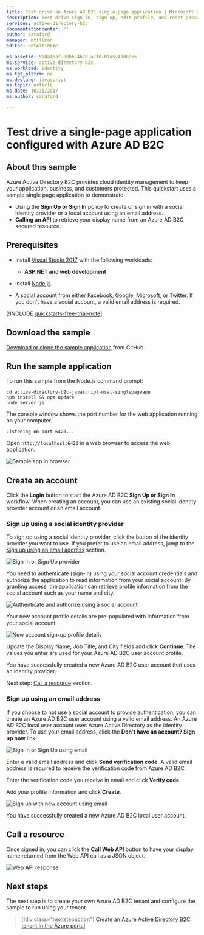```yaml
---
title: Test drive an Azure AD B2C single-page application | Microsoft Docs
description: Test drive sign in, sign up, edit profile, and reset password user journeys using a test Azure AD B2C environment
services: active-directory-b2c
documentationcenter: ''
author: saraford
manager: mtillman
editor: PatAltimore

ms.assetid: 5a8a46af-28bb-4b70-a7f0-01a5240d0255
ms.service: active-directory-b2c
ms.workload: identity
ms.tgt_pltfrm: na
ms.devlang: javascript
ms.topic: article
ms.date: 10/31/2017
ms.author: saraford

---
```

# Test drive a single-page application configured with Azure AD B2C

## About this sample

Azure Active Directory B2C provides cloud identity management to keep your application, business, and customers protected.  This quickstart uses a sample single page application to demonstrate:

* Using the **Sign Up or Sign In** policy to create or sign in with a social identity provider or a local account using an email address. 
* **Calling an API** to retrieve your display name from an Azure AD B2C secured resource.

## Prerequisites

* Install [Visual Studio 2017](https://www.visualstudio.com/downloads/) with the following workloads:
    - **ASP.NET and web development**

* Install [Node.js](https://nodejs.org/en/download/)

* A social account from either Facebook, Google, Microsoft, or Twitter. If you don't have a social account, a valid email address is required.

[!INCLUDE [quickstarts-free-trial-note](../../includes/quickstarts-free-trial-note.md)]

## Download the sample

[Download or clone the sample application](https://github.com/Azure-Samples/active-directory-b2c-javascript-msal-singlepageapp) from GitHub.

## Run the sample application

To run this sample from the Node.js command prompt: 

```
cd active-directory-b2c-javascript-msal-singlepageapp
npm install && npm update
node server.js
```

The console window shows the port number for the web application running on your computer.

```
Listening on port 6420...
```

Open `http://localhost:6420` in a web browser to access the web application.


![Sample app in browser](media/active-directory-b2c-quickstarts-spa/sample-app-spa.png)

## Create an account

Click the **Login** button to start the Azure AD B2C **Sign Up or Sign In** workflow. When creating an account, you can use an existing social identity provider account or an email account.

### Sign up using a social identity provider

To sign up using a social identity provider, click the button of the identity provider you want to use. If you prefer to use an email address, jump to the [Sign up using an email address](#sign-up-using-an-email-address) section.

![Sign In or Sign Up provider](media/active-directory-b2c-quickstarts-spa/sign-in-or-sign-up-spa.png)

You need to authenticate (sign-in) using your social account credentials and authorize the application to read information from your social account. By granting access, the application can retrieve profile information from the social account such as your name and city. 

![Authenticate and authorize using a social account](media/active-directory-b2c-quickstarts-spa/twitter-authenticate-authorize-spa.png)

Your new account profile details are pre-populated with information from your social account. 

![New account sign-up profile details](media/active-directory-b2c-quickstarts-spa/new-account-sign-up-profile-details-spa.png)

Update the Display Name, Job Title, and City fields and click **Continue**.  The values you enter are used for your Azure AD B2C user account profile.

You have successfully created a new Azure AD B2C user account that uses an identity provider. 

Next step: [Call a resource](#call-a-resource) section.

### Sign up using an email address

If you choose to not use a social account to provide authentication, you can create an Azure AD B2C user account using a valid email address. An Azure AD B2C local user account uses Azure Active Directory as the identity provider. To use your email address, click the **Don't have an account? Sign up now** link.

![Sign In or Sign Up using email](media/active-directory-b2c-quickstarts-spa/sign-in-or-sign-up-email-spa.png)

Enter a valid email address and click **Send verification code**. A valid email address is required to receive the verification code from Azure AD B2C. 

Enter the verification code you receive in email and click **Verify code**.

Add your profile information and click **Create**.

![Sign up with new account using email](media/active-directory-b2c-quickstarts-spa/sign-up-new-account-profile-email-web.png)

You have successfully created a new Azure AD B2C local user account.

## Call a resource

Once signed in, you can click the **Call Web API** button to have your display name returned from the Web API call as a JSON object. 

![Web API response](media/active-directory-b2c-quickstarts-spa/call-api-spa.png)

## Next steps

The next step is to create your own Azure AD B2C tenant and configure the sample to run using your tenant. 

> [!div class="nextstepaction"]
> [Create an Azure Active Directory B2C tenant in the Azure portal](active-directory-b2c-get-started.md)